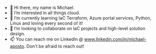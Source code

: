 - 👋 Hi there, my name is Michael.
- 👀 I’m interested in all things cloud. 
- 🌱 I’m currently learning IaC Terraform, Azure portal services, Python, Linux and loving every second of it!
- 💞️ I’m looking to collaborate on IaC projects and high-level solution design. 
- 📫 You can reach me on LinkedIn @ www.linkedin.com/in/michael-aposto. Don't be afraid to reach out!

<!---
aposto26 is a ✨ special ✨ repository because its `README.md` (this file) appears on your GitHub profile.
You can click the Preview link to take a look at your changes.
--->
